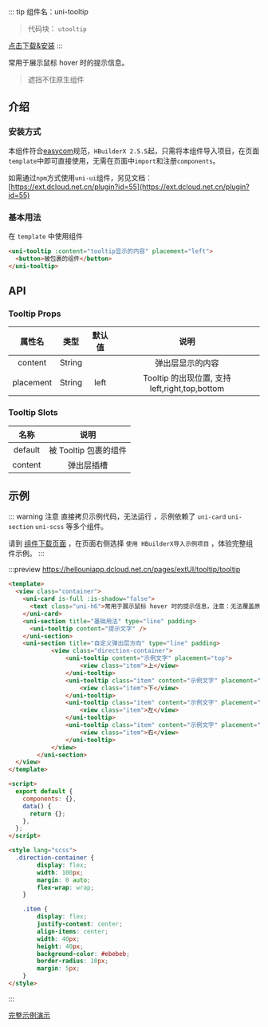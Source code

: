 ::: tip 组件名：uni-tooltip

> 代码块： `utooltip`

[点击下载&安装](https://ext.dcloud.net.cn/plugin?name=uni-tooltip)
:::

常用于展示鼠标 hover 时的提示信息。

> 遮挡不住原生组件

## 介绍

### 安装方式

本组件符合[easycom](https://uniapp.dcloud.io/collocation/pages?id=easycom)规范，`HBuilderX 2.5.5`起，只需将本组件导入项目，在页面`template`中即可直接使用，无需在页面中`import`和注册`components`。

如需通过`npm`方式使用`uni-ui`组件，另见文档：[https://ext.dcloud.net.cn/plugin?id=55](https://ext.dcloud.net.cn/plugin?id=55)

### 基本用法

在 `template` 中使用组件

```html
<uni-tooltip :content="tooltip显示的内容" placement="left">
  <button>被包裹的组件</button>
</uni-tooltip>
```

## API

### Tooltip Props

|  属性名   |  类型  | 默认值 |                说明                 |
| :-------: | :----: | :----: | :---------------------------------: |
|   content    | String |        |             弹出层显示的内容              |
| placement | String |  left  | Tooltip 的出现位置, 支持 left,right,top,bottom |

### Tooltip Slots

|  名称   |         说明          |
| :-----: | :-------------------: |
| default | 被 Tooltip 包裹的组件 |
| content | 弹出层插槽 |

## 示例

::: warning 注意
直接拷贝示例代码，无法运行 ，示例依赖了 `uni-card` `uni-section` `uni-scss` 等多个组件。

请到 [组件下载页面](https://ext.dcloud.net.cn/plugin?name=uni-tooltip) ，在页面右侧选择 `使用 HBuilderX导入示例项目` ，体验完整组件示例。
:::

:::preview https://hellouniapp.dcloud.net.cn/pages/extUI/tooltip/tooltip

```html
<template>
  <view class="container">
    <uni-card is-full :is-shadow="false">
      <text class="uni-h6">常用于展示鼠标 hover 时的提示信息，注意：无法覆盖原生组件</text>
    </uni-card>
    <uni-section title="基础用法" type="line" padding>
      <uni-tooltip content="提示文字" />
    </uni-section>
    <uni-section title="自定义弹出层方向" type="line" padding>
			<view class="direction-container">
				<uni-tooltip content="示例文字" placement="top">
					<view class="item">上</view>
				</uni-tooltip>
				<uni-tooltip class="item" content="示例文字" placement="bottom">
					<view class="item">下</view>
				</uni-tooltip>
				<uni-tooltip class="item" content="示例文字" placement="left">
					<view class="item">左</view>
				</uni-tooltip>
				<uni-tooltip class="item" content="示例文字" placement="right">
					<view class="item">右</view>
				</uni-tooltip>
			</view>
		</uni-section>
  </view>
</template>

<script>
  export default {
    components: {},
    data() {
      return {};
    },
  };
</script>

<style lang="scss">
  .direction-container {
		display: flex;
		width: 100px;
		margin: 0 auto;
		flex-wrap: wrap;
	}

	.item {
		display: flex;
		justify-content: center;
		align-items: center;
		width: 40px;
		height: 40px;
		background-color: #ebebeb;
		border-radius: 10px;
		margin: 5px;
	}
</style>
```

:::

[完整示例演示](https://hellouniapp.dcloud.net.cn/pages/extUI/tooltip/tooltip)